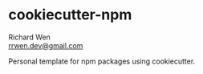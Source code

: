 # cookiecutter-npm

Richard Wen  
rrwen.dev@gmail.com  

Personal template for npm packages using cookiecutter.
